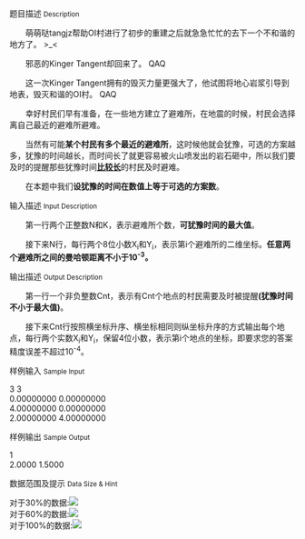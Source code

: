 <div class="panel panel-default">
<div class="area-title">
<span>
题目描述
<small>Description</small>
</span></div>
<div class="panel-body">

<p>　　萌萌哒tangjz帮助OI村进行了初步的重建之后就急急忙忙的去下一个不和谐的地方了。 &gt;_&lt;</p>
<p>　　邪恶的Kinger Tangent却回来了。 QAQ</p>
<p>　　这一次Kinger Tangent拥有的毁灭力量更强大了，他试图将地心岩浆引导到地表，毁灭和谐的OI村。 QAQ</p>
<p>　　幸好村民们早有准备，在一些地方建立了避难所，在地震的时候，村民会选择离自己最近的避难所避难。</p>
<p>　　当然有可能<strong>某个村民有多个最近的避难所</strong>，这时候他就会犹豫，可选的方案越多，犹豫的时间越长，而时间长了就更容易被火山喷发出的岩石砸中，所以我们要及时的提醒那些犹豫时间<strong><span style="text-decoration: underline;">比较长</span></strong>的村民及时避难。</p>
<p>　　在本题中我们<strong>设犹豫的时间在数值上等于可选的方案数</strong>。</p>

</div>
</div>

<div class="panel panel-default">
<div class="area-title">
<span>
输入描述
<small>Input Description</small>
</span></div>
<div class="panel-body">
<p>　　第一行两个正整数N和K，表示避难所个数，<strong>可犹豫时间的最大值</strong>。</p>
<p>　　接下来N行，每行两个8位小数X<sub>i</sub>和Y<sub>i</sub>，表示第i个避难所的二维坐标。<strong>任意两个避难所之间的曼哈顿距离不小于10<sup>-3</sup>。</strong></p>

</div>
</div>
<div  class="panel panel-default">
<div class="area-title">
<span>
输出描述
<small>Output Description</small>
</span></div>
<div class="panel-body">

<p>　　第一行一个非负整数Cnt，表示有Cnt个地点的村民需要及时被提醒<strong>(犹豫时间不小于最大值)</strong>。</p>
<p>　　接下来Cnt行按照横坐标升序、横坐标相同则纵坐标升序的方式输出每个地点，每行两个实数X<sub>i</sub>和Y<sub>i</sub>，保留4位小数，表示第i个地点的坐标，即要求您的答案精度误差不超过10<sup>-4</sup>。</p>

</div>
</div>


<div class="panel panel-default">
<div class="area-title">
<span>
样例输入
<small>Sample Input</small>
</span></div>
<div class="panel-body">
<p>3 3<br>0.00000000 0.00000000<br>4.00000000 0.00000000<br>2.00000000 4.00000000</p>

</div>
</div>

<div class="panel panel-default">
<div class="area-title">
<span>
样例输出
<small>Sample Output</small>
</span></div>
<div class="panel-body">
<p>1<br>2.0000 1.5000</p>

</div>
</div>

<div class="panel panel-default">
<div class="area-title">
<span>
数据范围及提示
<small>Data Size & Hint</small>
</span></div>
<div class="panel-body">
<p>对于30%的数据:<img src="/source/codevs/codevs-2819/img/aHR0cDovL2xhdGV4LmNvZGVjb2dzLmNvbS9naWYubGF0ZXg_TlxsZXEmYW1wO3NwYWNlOzEwLEsmYW1wO3NwYWNlOz0mYW1wO3NwYWNlOzM=.latex"><br>对于60%的数据:<img src="/source/codevs/codevs-2819/img/aHR0cDovL2xhdGV4LmNvZGVjb2dzLmNvbS9naWYubGF0ZXg_TlxsZXEmYW1wO3NwYWNlOzEwMCxLJmFtcDtzcGFjZTtcbGVxJmFtcDtzcGFjZTsxMDA=.latex"><br>对于100%的数据:<img src="/source/codevs/codevs-2819/img/06d543aa3906ff7ee2db97696180aa76.latex"></p>
</div>
</div>